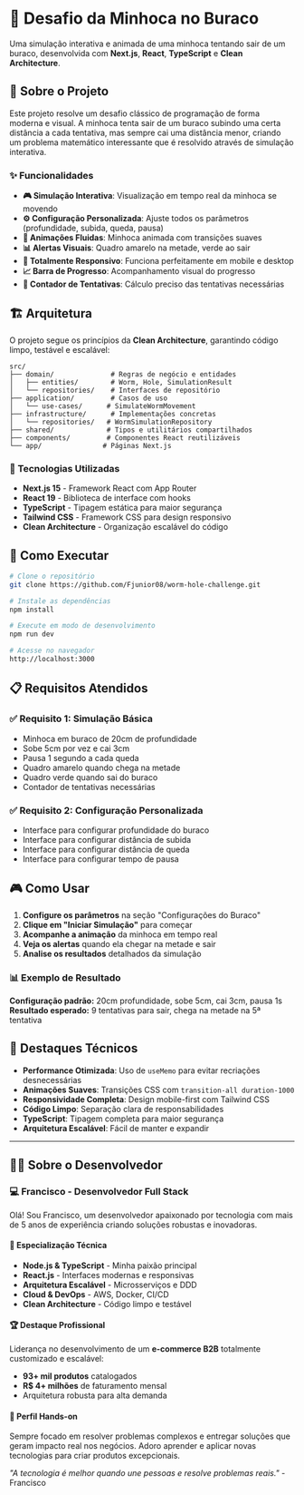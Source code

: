 # 🐛 Desafio da Minhoca no Buraco

Uma simulação interativa e animada de uma minhoca tentando sair de um buraco, desenvolvida com **Next.js**, **React**, **TypeScript** e **Clean Architecture**.

## 🎯 Sobre o Projeto

Este projeto resolve um desafio clássico de programação de forma moderna e visual. A minhoca tenta sair de um buraco subindo uma certa distância a cada tentativa, mas sempre cai uma distância menor, criando um problema matemático interessante que é resolvido através de simulação interativa.

### ✨ Funcionalidades

- **🎮 Simulação Interativa**: Visualização em tempo real da minhoca se movendo
- **⚙️ Configuração Personalizada**: Ajuste todos os parâmetros (profundidade, subida, queda, pausa)
- **🎨 Animações Fluidas**: Minhoca animada com transições suaves
- **📊 Alertas Visuais**: Quadro amarelo na metade, verde ao sair
- **📱 Totalmente Responsivo**: Funciona perfeitamente em mobile e desktop
- **📈 Barra de Progresso**: Acompanhamento visual do progresso
- **🔢 Contador de Tentativas**: Cálculo preciso das tentativas necessárias

## 🏗️ Arquitetura

O projeto segue os princípios da **Clean Architecture**, garantindo código limpo, testável e escalável:

```
src/
├── domain/              # Regras de negócio e entidades
│   ├── entities/        # Worm, Hole, SimulationResult
│   └── repositories/    # Interfaces de repositório
├── application/         # Casos de uso
│   └── use-cases/      # SimulateWormMovement
├── infrastructure/      # Implementações concretas
│   └── repositories/   # WormSimulationRepository
├── shared/             # Tipos e utilitários compartilhados
├── components/         # Componentes React reutilizáveis
└── app/               # Páginas Next.js
```

### 🎨 Tecnologias Utilizadas

- **Next.js 15** - Framework React com App Router
- **React 19** - Biblioteca de interface com hooks
- **TypeScript** - Tipagem estática para maior segurança
- **Tailwind CSS** - Framework CSS para design responsivo
- **Clean Architecture** - Organização escalável do código

## 🚀 Como Executar

```bash
# Clone o repositório
git clone https://github.com/Fjunior08/worm-hole-challenge.git

# Instale as dependências
npm install

# Execute em modo de desenvolvimento
npm run dev

# Acesse no navegador
http://localhost:3000
```

## 📋 Requisitos Atendidos

### ✅ **Requisito 1**: Simulação Básica
- Minhoca em buraco de 20cm de profundidade
- Sobe 5cm por vez e cai 3cm
- Pausa 1 segundo a cada queda
- Quadro amarelo quando chega na metade
- Quadro verde quando sai do buraco
- Contador de tentativas necessárias

### ✅ **Requisito 2**: Configuração Personalizada
- Interface para configurar profundidade do buraco
- Interface para configurar distância de subida
- Interface para configurar distância de queda
- Interface para configurar tempo de pausa

## 🎮 Como Usar

1. **Configure os parâmetros** na seção "Configurações do Buraco"
2. **Clique em "Iniciar Simulação"** para começar
3. **Acompanhe a animação** da minhoca em tempo real
4. **Veja os alertas** quando ela chegar na metade e sair
5. **Analise os resultados** detalhados da simulação

### 📊 Exemplo de Resultado

**Configuração padrão:** 20cm profundidade, sobe 5cm, cai 3cm, pausa 1s  
**Resultado esperado:** 9 tentativas para sair, chega na metade na 5ª tentativa

## 🎯 Destaques Técnicos

- **Performance Otimizada**: Uso de `useMemo` para evitar recriações desnecessárias
- **Animações Suaves**: Transições CSS com `transition-all duration-1000`
- **Responsividade Completa**: Design mobile-first com Tailwind CSS
- **Código Limpo**: Separação clara de responsabilidades
- **TypeScript**: Tipagem completa para maior segurança
- **Arquitetura Escalável**: Fácil de manter e expandir

---

## 👨‍💻 Sobre o Desenvolvedor

### 💻 **Francisco - Desenvolvedor Full Stack**

Olá! Sou Francisco, um desenvolvedor apaixonado por tecnologia com mais de 5 anos de experiência criando soluções robustas e inovadoras. 

#### 🚀 **Especialização Técnica**
- **Node.js & TypeScript** - Minha paixão principal
- **React.js** - Interfaces modernas e responsivas
- **Arquitetura Escalável** - Microsserviços e DDD
- **Cloud & DevOps** - AWS, Docker, CI/CD
- **Clean Architecture** - Código limpo e testável

#### 🏆 **Destaque Profissional**
Liderança no desenvolvimento de um **e-commerce B2B** totalmente customizado e escalável:
- **93+ mil produtos** catalogados
- **R$ 4+ milhões** de faturamento mensal
- Arquitetura robusta para alta demanda

#### 🎯 **Perfil Hands-on**
Sempre focado em resolver problemas complexos e entregar soluções que geram impacto real nos negócios. Adoro aprender e aplicar novas tecnologias para criar produtos excepcionais.

*"A tecnologia é melhor quando une pessoas e resolve problemas reais."* - Francisco